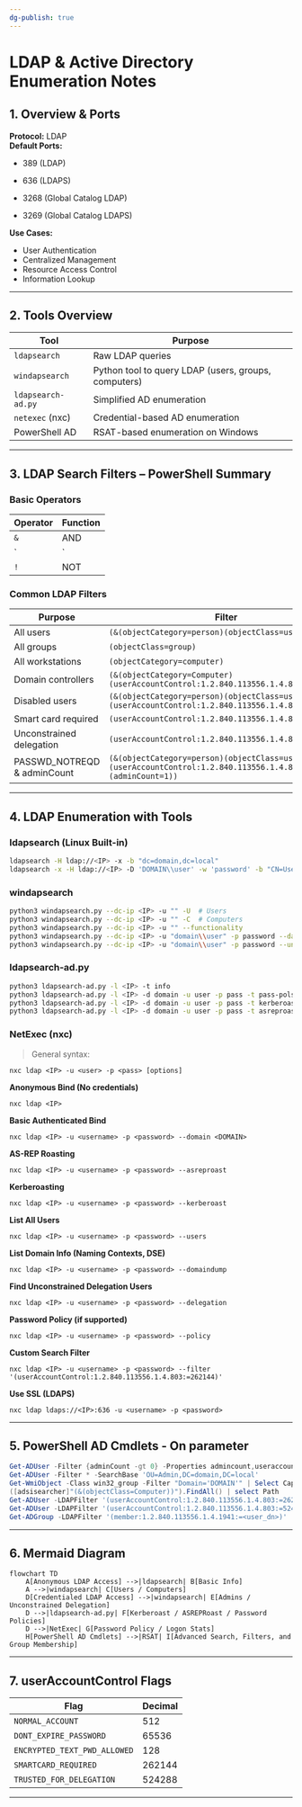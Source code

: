 ```yaml
---
dg-publish: true
---
```

#  LDAP & Active Directory Enumeration Notes

## 1. Overview & Ports

**Protocol:** LDAP  
**Default Ports:**

- 389 (LDAP)
    
- 636 (LDAPS)
    
- 3268 (Global Catalog LDAP)
    
- 3269 (Global Catalog LDAPS)
    

**Use Cases:**

- User Authentication
- Centralized Management 
- Resource Access Control
- Information Lookup

---

## 2. Tools Overview

|Tool|Purpose|
|---|---|
|`ldapsearch`|Raw LDAP queries|
|`windapsearch`|Python tool to query LDAP (users, groups, computers)|
|`ldapsearch-ad.py`|Simplified AD enumeration|
|`netexec` (nxc)|Credential-based AD enumeration|
|PowerShell AD|RSAT-based enumeration on Windows|

---

## 3. LDAP Search Filters – PowerShell Summary

### Basic Operators

|Operator|Function|
|---|---|
|`&`|AND|
|`|`|
|`!`|NOT|

### Common LDAP Filters

|Purpose|Filter|
|---|---|
|All users|`(&(objectCategory=person)(objectClass=user))`|
|All groups|`(objectClass=group)`|
|All workstations|`(objectCategory=computer)`|
|Domain controllers|`(&(objectCategory=Computer)(userAccountControl:1.2.840.113556.1.4.803:=8192))`|
|Disabled users|`(&(objectCategory=person)(objectClass=user)(userAccountControl:1.2.840.113556.1.4.803:=2))`|
|Smart card required|`(userAccountControl:1.2.840.113556.1.4.803:=262144)`|
|Unconstrained delegation|`(userAccountControl:1.2.840.113556.1.4.803:=524288)`|
|PASSWD_NOTREQD & adminCount|`(&(objectCategory=person)(objectClass=user)(userAccountControl:1.2.840.113556.1.4.803:=32)(adminCount=1))`|

---

## 4. LDAP Enumeration with Tools

### ldapsearch (Linux Built-in)

```bash
ldapsearch -H ldap://<IP> -x -b "dc=domain,dc=local"
ldapsearch -x -H ldap://<IP> -D 'DOMAIN\\user' -w 'password' -b "CN=Users,DC=domain,DC=local"
```

### windapsearch

```bash
python3 windapsearch.py --dc-ip <IP> -u "" -U  # Users
python3 windapsearch.py --dc-ip <IP> -u "" -C  # Computers
python3 windapsearch.py --dc-ip <IP> -u "" --functionality
python3 windapsearch.py --dc-ip <IP> -u "domain\\user" -p password --da
python3 windapsearch.py --dc-ip <IP> -u "domain\\user" -p password --unconstrained-users
```

### ldapsearch-ad.py

```bash
python3 ldapsearch-ad.py -l <IP> -t info
python3 ldapsearch-ad.py -l <IP> -d domain -u user -p pass -t pass-pols
python3 ldapsearch-ad.py -l <IP> -d domain -u user -p pass -t kerberoast
python3 ldapsearch-ad.py -l <IP> -d domain -u user -p pass -t asreproast
```

### NetExec (nxc)

> General syntax:

```
nxc ldap <IP> -u <user> -p <pass> [options]
```

**Anonymous Bind (No credentials)**

```
nxc ldap <IP>
```

**Basic Authenticated Bind**

```
nxc ldap <IP> -u <username> -p <password> --domain <DOMAIN>
```

 **AS-REP Roasting**

```
nxc ldap <IP> -u <username> -p <password> --asreproast
```

**Kerberoasting**

```
nxc ldap <IP> -u <username> -p <password> --kerberoast
```

 **List All Users**

```
nxc ldap <IP> -u <username> -p <password> --users
```

**List Domain Info (Naming Contexts, DSE)**

```
nxc ldap <IP> -u <username> -p <password> --domaindump
```

**Find Unconstrained Delegation Users**
```
nxc ldap <IP> -u <username> -p <password> --delegation
```

**Password Policy (if supported)**

```
nxc ldap <IP> -u <username> -p <password> --policy
```

 **Custom Search Filter**

```
nxc ldap <IP> -u <username> -p <password> --filter '(userAccountControl:1.2.840.113556.1.4.803:=262144)'
```
 **Use SSL (LDAPS)**
```
nxc ldap ldaps://<IP>:636 -u <username> -p <password>
```

---


## 5. PowerShell AD Cmdlets - On parameter

```powershell
Get-ADUser -Filter {adminCount -gt 0} -Properties admincount,useraccountcontrol
Get-ADUser -Filter * -SearchBase 'OU=Admin,DC=domain,DC=local'
Get-WmiObject -Class win32_group -Filter "Domain='DOMAIN'" | Select Caption, Name
([adsisearcher]"(&(objectClass=Computer))").FindAll() | select Path
Get-ADUser -LDAPFilter '(userAccountControl:1.2.840.113556.1.4.803:=262144)'  # SmartCard required
Get-ADUser -LDAPFilter '(userAccountControl:1.2.840.113556.1.4.803:=524288)'  # Unconstrained Delegation
Get-ADGroup -LDAPFilter '(member:1.2.840.113556.1.4.1941:=<user_dn>)'
```

---

## 6. Mermaid Diagram

```mermaid
flowchart TD
    A[Anonymous LDAP Access] -->|ldapsearch| B[Basic Info]
    A -->|windapsearch| C[Users / Computers]
    D[Credentialed LDAP Access] -->|windapsearch| E[Admins / Unconstrained Delegation]
    D -->|ldapsearch-ad.py| F[Kerberoast / ASREPRoast / Password Policies]
    D -->|NetExec| G[Password Policy / Logon Stats]
    H[PowerShell AD Cmdlets] -->|RSAT| I[Advanced Search, Filters, and Group Membership]
```

---

## 7. userAccountControl Flags

|Flag|Decimal|
|---|---|
|`NORMAL_ACCOUNT`|512|
|`DONT_EXPIRE_PASSWORD`|65536|
|`ENCRYPTED_TEXT_PWD_ALLOWED`|128|
|`SMARTCARD_REQUIRED`|262144|
|`TRUSTED_FOR_DELEGATION`|524288|

---